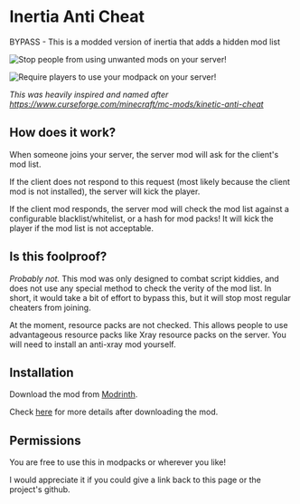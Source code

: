 # Inertia Anti Cheat

BYPASS - This is a modded version of inertia that adds a hidden mod list

![Stop people from using unwanted mods on your server!](https://cdn.modrinth.com/data/cached_images/1028d552bad40c52fd94cd12eefbddc17cbe4826.png)

![Require players to use your modpack on your server!](https://cdn.modrinth.com/data/cached_images/0487061e47d8ba4f102d479f853a0242315a86fe.png)

*This was heavily inspired and named after https://www.curseforge.com/minecraft/mc-mods/kinetic-anti-cheat*

## How does it work?

When someone joins your server, the server mod will ask for the client's mod list.

If the client does not respond to this request (most likely because the client mod is not installed), the server will kick the player.          

If the client mod responds, the server mod will check the mod list against a configurable blacklist/whitelist, or a hash for mod packs! It will kick the player if the mod list is not acceptable.

## Is this foolproof?

*Probably not.* This mod was only designed to combat script kiddies, and does not use any special method to check the verity of the mod list. In short, it would take a bit of effort to bypass this, but it will stop most regular cheaters from joining.

At the moment, resource packs are not checked. This allows people to use advantageous resource packs like Xray resource packs on the server. You will need to install an anti-xray mod yourself.

## Installation

Download the mod from [Modrinth](https://modrinth.com/mod/inertiaanticheat).

Check [here](https://github.com/DiffuseHyperion/InertiaAntiCheat/wiki) for more details after downloading the mod.

## Permissions

You are free to use this in modpacks or wherever you like!

I would appreciate it if you could give a link back to this page or the project's github.
